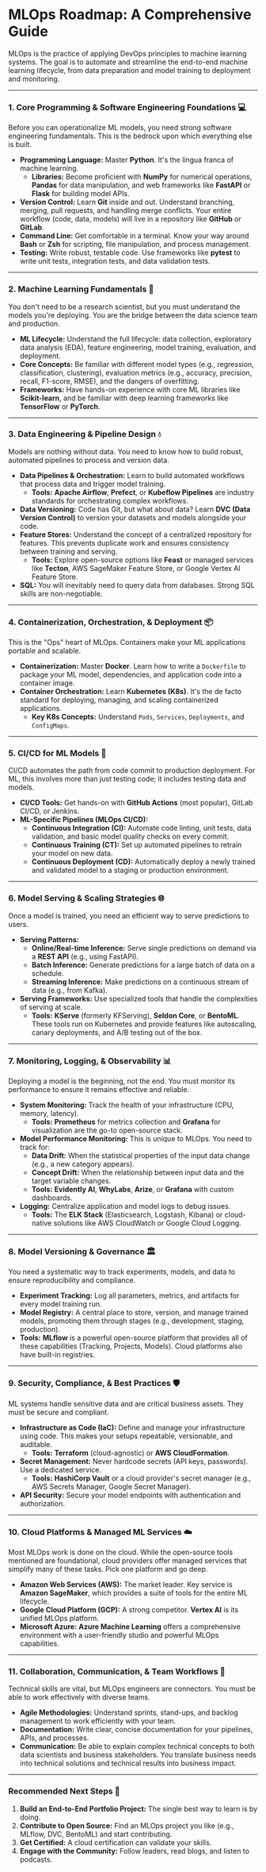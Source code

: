 # MLOps Roadmap: A Comprehensive Guide

MLOps is the practice of applying DevOps principles to machine learning systems. The goal is to automate and streamline the end-to-end machine learning lifecycle, from data preparation and model training to deployment and monitoring.

---

### 1. Core Programming & Software Engineering Foundations 💻

Before you can operationalize ML models, you need strong software engineering fundamentals. This is the bedrock upon which everything else is built.

* **Programming Language:** Master **Python**. It's the lingua franca of machine learning.
    * **Libraries:** Become proficient with **NumPy** for numerical operations, **Pandas** for data manipulation, and web frameworks like **FastAPI** or **Flask** for building model APIs.
* **Version Control:** Learn **Git** inside and out. Understand branching, merging, pull requests, and handling merge conflicts. Your entire workflow (code, data, models) will live in a repository like **GitHub** or **GitLab**.
* **Command Line:** Get comfortable in a terminal. Know your way around **Bash** or **Zsh** for scripting, file manipulation, and process management.
* **Testing:** Write robust, testable code. Use frameworks like **pytest** to write unit tests, integration tests, and data validation tests.

---

### 2. Machine Learning Fundamentals 🧠

You don't need to be a research scientist, but you must understand the models you're deploying. You are the bridge between the data science team and production.

* **ML Lifecycle:** Understand the full lifecycle: data collection, exploratory data analysis (EDA), feature engineering, model training, evaluation, and deployment.
* **Core Concepts:** Be familiar with different model types (e.g., regression, classification, clustering), evaluation metrics (e.g., accuracy, precision, recall, F1-score, RMSE), and the dangers of overfitting.
* **Frameworks:** Have hands-on experience with core ML libraries like **Scikit-learn**, and be familiar with deep learning frameworks like **TensorFlow** or **PyTorch**.

---

### 3. Data Engineering & Pipeline Design 💧

Models are nothing without data. You need to know how to build robust, automated pipelines to process and version data.

* **Data Pipelines & Orchestration:** Learn to build automated workflows that process data and trigger model training.
    * **Tools:** **Apache Airflow**, **Prefect**, or **Kubeflow Pipelines** are industry standards for orchestrating complex workflows.
* **Data Versioning:** Code has Git, but what about data? Learn **DVC (Data Version Control)** to version your datasets and models alongside your code.
* **Feature Stores:** Understand the concept of a centralized repository for features. This prevents duplicate work and ensures consistency between training and serving.
    * **Tools:** Explore open-source options like **Feast** or managed services like **Tecton**, AWS SageMaker Feature Store, or Google Vertex AI Feature Store.
* **SQL:** You will inevitably need to query data from databases. Strong SQL skills are non-negotiable.

---

### 4. Containerization, Orchestration, & Deployment 📦

This is the "Ops" heart of MLOps. Containers make your ML applications portable and scalable.

* **Containerization:** Master **Docker**. Learn how to write a `Dockerfile` to package your ML model, dependencies, and application code into a container image.
* **Container Orchestration:** Learn **Kubernetes (K8s)**. It's the de facto standard for deploying, managing, and scaling containerized applications.
    * **Key K8s Concepts:** Understand `Pods`, `Services`, `Deployments`, and `ConfigMaps`.

---

### 5. CI/CD for ML Models 🚀

CI/CD automates the path from code commit to production deployment. For ML, this involves more than just testing code; it includes testing data and models.

* **CI/CD Tools:** Get hands-on with **GitHub Actions** (most popular), GitLab CI/CD, or Jenkins.
* **ML-Specific Pipelines (MLOps CI/CD):**
    * **Continuous Integration (CI):** Automate code linting, unit tests, data validation, and basic model quality checks on every commit.
    * **Continuous Training (CT):** Set up automated pipelines to retrain your model on new data.
    * **Continuous Deployment (CD):** Automatically deploy a newly trained and validated model to a staging or production environment.

---

### 6. Model Serving & Scaling Strategies 🌐

Once a model is trained, you need an efficient way to serve predictions to users.

* **Serving Patterns:**
    * **Online/Real-time Inference:** Serve single predictions on demand via a **REST API** (e.g., using FastAPI).
    * **Batch Inference:** Generate predictions for a large batch of data on a schedule.
    * **Streaming Inference:** Make predictions on a continuous stream of data (e.g., from Kafka).
* **Serving Frameworks:** Use specialized tools that handle the complexities of serving at scale.
    * **Tools:** **KServe** (formerly KFServing), **Seldon Core**, or **BentoML**. These tools run on Kubernetes and provide features like autoscaling, canary deployments, and A/B testing out of the box.

---

### 7. Monitoring, Logging, & Observability 📊

Deploying a model is the beginning, not the end. You must monitor its performance to ensure it remains effective and reliable.

* **System Monitoring:** Track the health of your infrastructure (CPU, memory, latency).
    * **Tools:** **Prometheus** for metrics collection and **Grafana** for visualization are the go-to open-source stack.
* **Model Performance Monitoring:** This is unique to MLOps. You need to track for:
    * **Data Drift:** When the statistical properties of the input data change (e.g., a new category appears).
    * **Concept Drift:** When the relationship between input data and the target variable changes.
    * **Tools:** **Evidently AI**, **WhyLabs**, **Arize**, or **Grafana** with custom dashboards.
* **Logging:** Centralize application and model logs to debug issues.
    * **Tools:** The **ELK Stack** (Elasticsearch, Logstash, Kibana) or cloud-native solutions like AWS CloudWatch or Google Cloud Logging.

---

### 8. Model Versioning & Governance 🏛️

You need a systematic way to track experiments, models, and data to ensure reproducibility and compliance.

* **Experiment Tracking:** Log all parameters, metrics, and artifacts for every model training run.
* **Model Registry:** A central place to store, version, and manage trained models, promoting them through stages (e.g., development, staging, production).
* **Tools:** **MLflow** is a powerful open-source platform that provides all of these capabilities (Tracking, Projects, Models). Cloud platforms also have built-in registries.

---

### 9. Security, Compliance, & Best Practices 🛡️

ML systems handle sensitive data and are critical business assets. They must be secure and compliant.

* **Infrastructure as Code (IaC):** Define and manage your infrastructure using code. This makes your setups repeatable, versionable, and auditable.
    * **Tools:** **Terraform** (cloud-agnostic) or **AWS CloudFormation**.
* **Secret Management:** Never hardcode secrets (API keys, passwords). Use a dedicated service.
    * **Tools:** **HashiCorp Vault** or a cloud provider's secret manager (e.g., AWS Secrets Manager, Google Secret Manager).
* **API Security:** Secure your model endpoints with authentication and authorization.

---

### 10. Cloud Platforms & Managed ML Services ☁️

Most MLOps work is done on the cloud. While the open-source tools mentioned are foundational, cloud providers offer managed services that simplify many of these tasks. Pick one platform and go deep.

* **Amazon Web Services (AWS):** The market leader. Key service is **Amazon SageMaker**, which provides a suite of tools for the entire ML lifecycle.
* **Google Cloud Platform (GCP):** A strong competitor. **Vertex AI** is its unified MLOps platform.
* **Microsoft Azure:** **Azure Machine Learning** offers a comprehensive environment with a user-friendly studio and powerful MLOps capabilities.

---

### 11. Collaboration, Communication, & Team Workflows 🤝

Technical skills are vital, but MLOps engineers are connectors. You must be able to work effectively with diverse teams.

* **Agile Methodologies:** Understand sprints, stand-ups, and backlog management to work efficiently with your team.
* **Documentation:** Write clear, concise documentation for your pipelines, APIs, and processes.
* **Communication:** Be able to explain complex technical concepts to both data scientists and business stakeholders. You translate business needs into technical solutions and technical results into business impact.

---

### Recommended Next Steps 🚀

1.  **Build an End-to-End Portfolio Project:** The single best way to learn is by doing.
2.  **Contribute to Open Source:** Find an MLOps project you like (e.g., MLflow, DVC, BentoML) and start contributing.
3.  **Get Certified:** A cloud certification can validate your skills.
4.  **Engage with the Community:** Follow leaders, read blogs, and listen to podcasts.